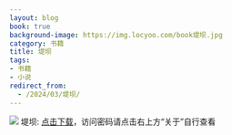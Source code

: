 ```yaml
---
layout: blog
book: true
background-image: https://img.locyoo.com/book堤坝.jpg
category: 书籍
title: 堤坝
tags:
- 书籍
- 小说
redirect_from:
  - /2024/03/堤坝/
---
```

![](https://img.locyoo.com/book堤坝.jpg)
堤坝: <a name = "ref1" href="https://url18.ctfile.com/f/50983618-1418306393-04811b?p=3619">点击下载</a>，访问密码请点击右上方“关于”自行查看